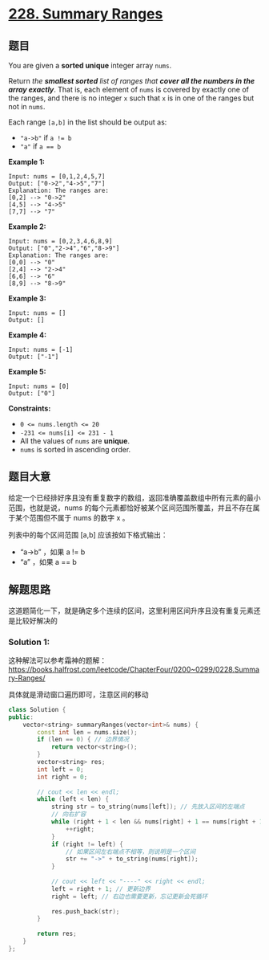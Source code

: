 # [228. Summary Ranges](https://leetcode.com/problems/summary-ranges/)

## 题目

You are given a **sorted unique** integer array `nums`.

Return *the **smallest sorted** list of ranges that **cover all the numbers in the array exactly***. That is, each element of `nums` is covered by exactly one of the ranges, and there is no integer `x` such that `x` is in one of the ranges but not in `nums`.

Each range `[a,b]` in the list should be output as:

- `"a->b"` if `a != b`
- `"a"` if `a == b`

 

**Example 1:**

```
Input: nums = [0,1,2,4,5,7]
Output: ["0->2","4->5","7"]
Explanation: The ranges are:
[0,2] --> "0->2"
[4,5] --> "4->5"
[7,7] --> "7"
```

**Example 2:**

```
Input: nums = [0,2,3,4,6,8,9]
Output: ["0","2->4","6","8->9"]
Explanation: The ranges are:
[0,0] --> "0"
[2,4] --> "2->4"
[6,6] --> "6"
[8,9] --> "8->9"
```

**Example 3:**

```
Input: nums = []
Output: []
```

**Example 4:**

```
Input: nums = [-1]
Output: ["-1"]
```

**Example 5:**

```
Input: nums = [0]
Output: ["0"]
```

 

**Constraints:**

- `0 <= nums.length <= 20`
- `-231 <= nums[i] <= 231 - 1`
- All the values of `nums` are **unique**.
- `nums` is sorted in ascending order.

## 题目大意

给定一个已经排好序且没有重复数字的数组，返回准确覆盖数组中所有元素的最小范围，也就是说，nums 的每个元素都恰好被某个区间范围所覆盖，并且不存在属于某个范围但不属于 nums 的数字 x 。

列表中的每个区间范围 [a,b] 应该按如下格式输出：

- “a->b” ，如果 a != b
- “a” ，如果 a == b

## 解题思路

这道题简化一下，就是确定多个连续的区间，这里利用区间升序且没有重复元素还是比较好解决的

### Solution 1:

这种解法可以参考霜神的题解：https://books.halfrost.com/leetcode/ChapterFour/0200~0299/0228.Summary-Ranges/

具体就是滑动窗口遍历即可，注意区间的移动

````c++
class Solution {
public:
    vector<string> summaryRanges(vector<int>& nums) {
        const int len = nums.size();
        if (len == 0) { // 边界情况
            return vector<string>();
        }
        vector<string> res;
        int left = 0;
        int right = 0;
        
        // cout << len << endl;
        while (left < len) {
            string str = to_string(nums[left]); // 先放入区间的左端点
            // 向右扩容
            while (right + 1 < len && nums[right] + 1 == nums[right + 1]) {
                ++right;
            }
            if (right != left) {
                // 如果区间左右端点不相等，则说明是一个区间
                str += "->" + to_string(nums[right]);
            }
            
            // cout << left << "----" << right << endl;
            left = right + 1; // 更新边界
            right = left; // 右边也需要更新，忘记更新会死循环
            
            res.push_back(str);
        }
        
        return res;
    }
};
````



